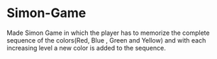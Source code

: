 # Simon-Game
Made Simon Game in which the player has to memorize the complete sequence of the colors(Red, Blue , Green and Yellow) and with each increasing level a new color is added to the sequence.
